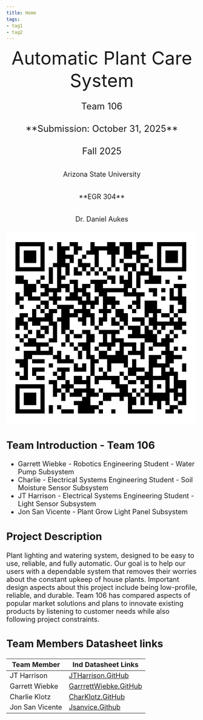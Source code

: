 ```yaml
---
title: Home
tags:
- tag1
- tag2
---
```

<center>
<font size="8">Automatic Plant Care System<br>
<font size="5">Team 106<br>
**Submission: October 31, 2025**<br>
Fall 2025<br>
<font size="4">Arizona State University<br>
**EGR 304**<br>
Dr. Daniel Aukes<br>
  

</center>

![Team Report QR Code](image-2.png)

## Team Introduction - Team 106
- Garrett Wiebke - Robotics Engineering Student - Water Pump Subsystem
- Charlie - Electrical Systems Engineering Student - Soil Moisture Sensor Subsystem
- JT Harrison - Electrical Systems Engineering Student - Light Sensor Subsystem
- Jon San Vicente - Plant Grow Light Panel Subsystem

## Project Description
Plant lighting and watering system, designed to be easy to use, reliable, and fully automatic. Our goal is to help our users with a dependable system that removes their worries about the constant upkeep of house plants. Important design aspects about this project include being low-profile, reliable, and durable. Team 106 has compared aspects of popular market solutions and plans to innovate existing products by listening to customer needs while also following project constraints.

## Team Members Datasheet links

| **Team Member**        |**Ind Datasheet Links** |
| ---------------------- | -----------------------|
| JT Harrison                | [JTHarrison.GitHub](https://jtharri6.github.io/) |
| Garrett Wiebke              | [GarrrettWiebke.GitHub](https://garrettwiebke.github.io/) |
| Charlie Klotz                | [CharKlotz.GitHub](https://charklotz.github.io/) |
| Jon San Vicente               | [Jsanvice.Github](https://jsanvice.github.io/) |
